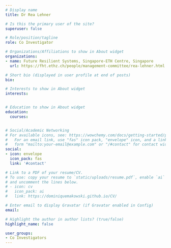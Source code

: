```yaml
---
# Display name
title: Dr Rea Lehner

# Is this the primary user of the site?
superuser: false

# Role/position/tagline
role: Co Investigator

# Organizations/Affiliations to show in About widget
organizations:
- name: Future Resilient Systems, Singapore-ETH Centre, Singapore
  url: https://fht.ethz.ch/people/management-committee/rea-lehner.html

# Short bio (displayed in user profile at end of posts)
bio: 

# Interests to show in About widget
interests:


# Education to show in About widget
education:
  courses:


# Social/Academic Networking
# For available icons, see: https://wowchemy.com/docs/getting-started/page-builder/#icons
#   For an email link, use "fas" icon pack, "envelope" icon, and a link in the
#   form "mailto:your-email@example.com" or "/#contact" for contact widget.
social:
- icon: envelope
  icon_pack: fas
  link: '#contact'

# Link to a PDF of your resume/CV.
# To use: copy your resume to `static/uploads/resume.pdf`, enable `ai` icons in `params.toml`,
# and uncomment the lines below.
# - icon: cv
#   icon_pack: ai
#   link: https://dominiquemakowski.github.io/CV/

# Enter email to display Gravatar (if Gravatar enabled in Config)
email: 

# Highlight the author in author lists? (true/false)
highlight_name: false

user_groups:
- Co Investigators
---
```



